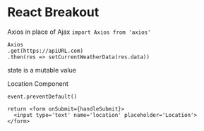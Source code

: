 # React Breakout

Axios in place of Ajax
`import Axios from 'axios'`

```
Axios
.get(https://apiURL.com)
.then(res => setCurrentWeatherData(res.data))
```

state is a mutable value

Location Component
```
event.preventDefault()

return <form onSubmit={handleSubmit}>
  <input type='text' name='location' placeholder='Location'>
</form>
```